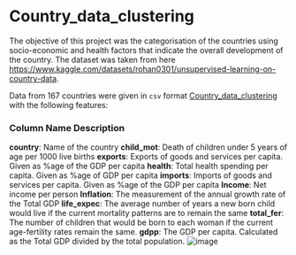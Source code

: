 # Country_data_clustering

The objective of this project was the categorisation of the countries using socio-economic and health factors that indicate the overall development of the country.
The dataset was taken from here https://www.kaggle.com/datasets/rohan0301/unsupervised-learning-on-country-data.

Data from 167 countries were given in `csv` format  [Country_data_clustering
](https://github.com/Iron486/Country_data_clustering/blob/main/Country-data.csv) with the following features:
### Column Name	Description
**country**:	Name of the country
**child_mot**:	Death of children under 5 years of age per 1000 live births
**exports**:	Exports of goods and services per capita. Given as %age of the GDP per capita
**health**:	Total health spending per capita. Given as %age of GDP per capita
**imports**:	Imports of goods and services per capita. Given as %age of the GDP per capita
**Income**:	Net income per person
**Inflation**:	The measurement of the annual growth rate of the Total GDP
**life_expec**:	The average number of years a new born child would live if the current mortality patterns are to remain the same
**total_fer**:	The number of children that would be born to each woman if the current age-fertility rates remain the same.
**gdpp**:	The GDP per capita. Calculated as the Total GDP divided by the total population.
![image](https://user-images.githubusercontent.com/62444785/163264343-629e1df8-102f-4493-95dd-b2fff3dee0e6.png)




[](https://nbviewer.org/github/Iron486/Country_data_clustering/blob/main/Needed%20Help%20Per%20Country%20%28World%29.html)

